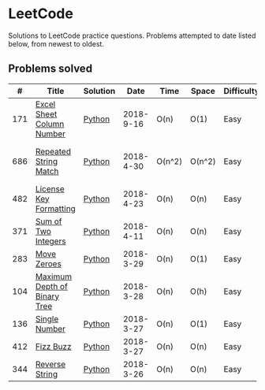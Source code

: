 # LeetCode
Solutions to LeetCode practice questions. Problems attempted to date listed below, from newest to oldest.

## Problems solved
| # | Title | Solution | Date | Time | Space | Difficulty | Notes |
| - | ----- | -------- | ---- | ---- | ----- | ---------- | ----- |
| 171 | [Excel Sheet Column Number](https://leetcode.com/problems/excel-sheet-column-number/) | [Python ](./Python/171-excel-sheet-column-number.py) | 2018-9-16 | O(n) | O(1) | Easy | |
| 686 | [Repeated String Match](https://leetcode.com/problems/repeated-string-match/) | [Python ](./Python/686-repeated-string-match.py) | 2018-4-30 | O(n^2) | O(n^2) | Easy | Time limit exceeded - needs improvement |
| 482 | [License Key Formatting](https://leetcode.com/problems/license-key-formatting/) | [Python ](./Python/482-license-key-formatting.py) | 2018-4-23 | O(n) | O(n) | Easy | Solution can be improved - retry later |
| 371 | [Sum of Two Integers](https://leetcode.com/problems/sum-of-two-integers/) | [Python](./Python/371-sum-of-two-integers.py) | 2018-4-11 | O(n) | O(n) | Easy | Looked up solution - retry later |
| 283 | [Move Zeroes](https://leetcode.com/problems/move-zeroes/) | [Python](./Python/283-move-zeroes.py) | 2018-3-29 | O(n) | O(1) | Easy | |
| 104 | [Maximum Depth of Binary Tree](https://leetcode.com/problems/maximum-depth-of-binary-tree/) | [Python](./Python/104-maximum-depth-of-binary-tree.py) | 2018-3-28 | O(n) | O(h) | Easy | |
| 136 | [Single Number](https://leetcode.com/problems/single-number/) | [Python](./Python/136-single-number.py) | 2018-3-27 | O(n) | O(1) | Easy | |
| 412 | [Fizz Buzz](https://leetcode.com/problems/fizz-buzz/) | [Python](./Python/412-fizz-buzz.py) | 2018-3-27 | O(n) | O(n) | Easy | |
| 344 | [Reverse String](https://leetcode.com/problems/reverse-string/) | [Python](./Python/344-reverse-string.py) | 2018-3-26 | O(n) | O(n) | Easy | |

